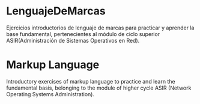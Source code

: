# LenguajeDeMarcas
 Ejercicios introductorios de lenguaje de marcas para practicar y aprender la base fundamental, pertenecientes al módulo de ciclo superior ASIR(Administración de Sistemas Operativos en Red).
# Markup Language
Introductory exercises of markup language to practice and learn the fundamental basis, belonging to the module of higher cycle ASIR (Network Operating Systems Administration).
